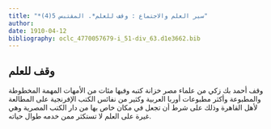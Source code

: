 ```yaml
---
title: "*سير العلم والاجتماع : وقف للعلم*. المقتبس 5(4)"
author: 
date: 1910-04-12
bibliography: oclc_4770057679-i_51-div_63.d1e3662.bib
---
```




##  وقف للعلم 


 وقف  أحمد  بك  زكي  من علماء مصر خزانة كتبه وفيها مئات من الأمهات المهمة المخطوطة والمطبوعة وأكثر مطبوعات أوربا العربية وكثير من نفائس الكتب الإفرنجية على المطالعة لأهل القاهرة وذلك على شرط أن تجعل في مكان خاص بها من دار الكتب المصرية وهي غيرة على العلم لا تستكثر ممن خدمه طوال حياته. 
